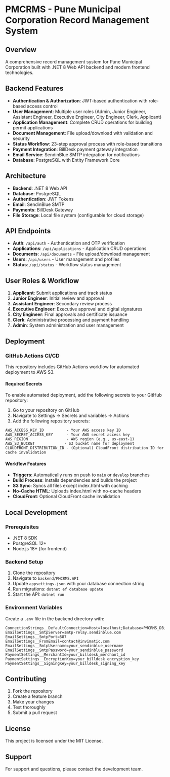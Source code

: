 # PMCRMS - Pune Municipal Corporation Record Management System

## Overview
A comprehensive record management system for Pune Municipal Corporation built with .NET 8 Web API backend and modern frontend technologies.

## Backend Features
- **Authentication & Authorization**: JWT-based authentication with role-based access control
- **User Management**: Multiple user roles (Admin, Junior Engineer, Assistant Engineer, Executive Engineer, City Engineer, Clerk, Applicant)
- **Application Management**: Complete CRUD operations for building permit applications
- **Document Management**: File upload/download with validation and security
- **Status Workflow**: 23-step approval process with role-based transitions
- **Payment Integration**: BillDesk payment gateway integration
- **Email Service**: SendinBlue SMTP integration for notifications
- **Database**: PostgreSQL with Entity Framework Core

## Architecture
- **Backend**: .NET 8 Web API
- **Database**: PostgreSQL
- **Authentication**: JWT Tokens
- **Email**: SendinBlue SMTP
- **Payments**: BillDesk Gateway
- **File Storage**: Local file system (configurable for cloud storage)

## API Endpoints
- **Auth**: `/api/auth` - Authentication and OTP verification
- **Applications**: `/api/applications` - Application CRUD operations
- **Documents**: `/api/documents` - File upload/download management
- **Users**: `/api/users` - User management and profiles
- **Status**: `/api/status` - Workflow status management

## User Roles & Workflow
1. **Applicant**: Submit applications and track status
2. **Junior Engineer**: Initial review and approval
3. **Assistant Engineer**: Secondary review process
4. **Executive Engineer**: Executive approval and digital signatures
5. **City Engineer**: Final approvals and certificate issuance
6. **Clerk**: Administrative processing and payment handling
7. **Admin**: System administration and user management

## Deployment

### GitHub Actions CI/CD
This repository includes GitHub Actions workflow for automated deployment to AWS S3.

#### Required Secrets
To enable automated deployment, add the following secrets to your GitHub repository:

1. Go to your repository on GitHub
2. Navigate to Settings → Secrets and variables → Actions
3. Add the following repository secrets:

```
AWS_ACCESS_KEY_ID          - Your AWS access key ID
AWS_SECRET_ACCESS_KEY      - Your AWS secret access key
AWS_REGION                 - AWS region (e.g., us-east-1)
AWS_S3_BUCKET             - S3 bucket name for deployment
CLOUDFRONT_DISTRIBUTION_ID - (Optional) CloudFront distribution ID for cache invalidation
```

#### Workflow Features
- **Triggers**: Automatically runs on push to `main` or `develop` branches
- **Build Process**: Installs dependencies and builds the project
- **S3 Sync**: Syncs all files except index.html with caching
- **No-Cache HTML**: Uploads index.html with no-cache headers
- **CloudFront**: Optional CloudFront cache invalidation

## Local Development

### Prerequisites
- .NET 8 SDK
- PostgreSQL 12+
- Node.js 18+ (for frontend)

### Backend Setup
1. Clone the repository
2. Navigate to `backend/PMCRMS.API`
3. Update `appsettings.json` with your database connection string
4. Run migrations: `dotnet ef database update`
5. Start the API: `dotnet run`

### Environment Variables
Create a `.env` file in the backend directory with:
```
ConnectionStrings__DefaultConnection=Host=localhost;Database=PMCRMS_DB;Username=postgres;Password=your_password
EmailSettings__SmtpServer=smtp-relay.sendinblue.com
EmailSettings__SmtpPort=587
EmailSettings__FromEmail=contact@invimatic.com
EmailSettings__SmtpUsername=your_sendinblue_username
EmailSettings__SmtpPassword=your_sendinblue_password
PaymentSettings__MerchantId=your_billdesk_merchant_id
PaymentSettings__EncryptionKey=your_billdesk_encryption_key
PaymentSettings__SigningKey=your_billdesk_signing_key
```

## Contributing
1. Fork the repository
2. Create a feature branch
3. Make your changes
4. Test thoroughly
5. Submit a pull request

## License
This project is licensed under the MIT License.

## Support
For support and questions, please contact the development team.